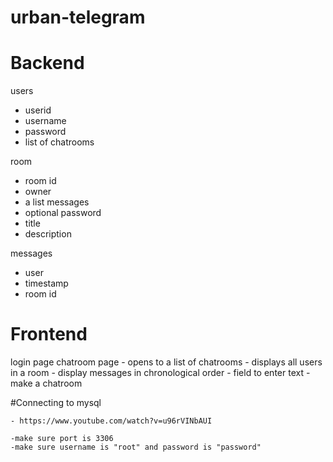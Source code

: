 # urban-telegram

# Backend

users
- userid
- username
- password
- list of chatrooms

room
- room id
- owner
- a list messages
- optional password
- title
- description

messages
-   user
-   timestamp
-   room id

# Frontend

login page
chatroom page
    - opens to a list of chatrooms
        - displays all users in a room
        - display messages in chronological order
        - field to enter text
    - make a chatroom


#Connecting to mysql

	- https://www.youtube.com/watch?v=u96rVINbAUI

	-make sure port is 3306
	-make sure username is "root" and password is "password"
